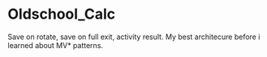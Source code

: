 # Oldschool_Calc
Save on rotate, save on full exit, activity result. 
My best architecure before i learned about MV* patterns. 
